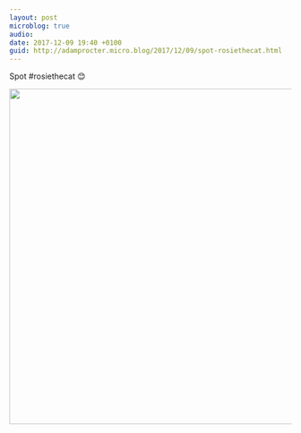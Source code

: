 ```yaml
---
layout: post
microblog: true
audio: 
date: 2017-12-09 19:40 +0100
guid: http://adamprocter.micro.blog/2017/12/09/spot-rosiethecat.html
---
```

Spot #rosiethecat 😊

<img src="http://discursive.adamprocter.co.uk/uploads/2017/7a13dd957b.jpg" width="600" height="600" />
